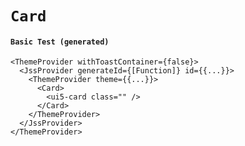 # `Card`

#### `Basic Test (generated)`

```
<ThemeProvider withToastContainer={false}>
  <JssProvider generateId={[Function]} id={{...}}>
    <ThemeProvider theme={{...}}>
      <Card>
        <ui5-card class="" />
      </Card>
    </ThemeProvider>
  </JssProvider>
</ThemeProvider>
```


